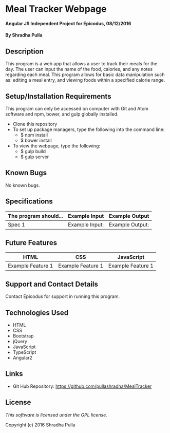 # Meal Tracker Webpage

#### Angular JS Independent Project for Epicodus, 08/12/2016

#### By Shradha Pulla

## Description

This program is a web app that allows a user to track their meals for the day. The user can input the name of the food, calories, and any notes regarding each meal. This program allows for basic data manipulation such as: editing a meal entry, and viewing foods within a specified calorie range.

## Setup/Installation Requirements

This program can only be accessed on computer with Git and Atom software and npm, bower, and gulp globally installed.

* Clone this repository
* To set up package managers, type the following into the command line:
  * $ npm install
  * $ bower install
* To view the webpage, type the following:
  * $ gulp build
  * $ gulp server

## Known Bugs

No known bugs.

## Specifications

The program should... | Example Input | Example Output
----- | ----- | -----
Spec 1 | Example Input: | Example Output:

## Future Features

HTML | CSS | JavaScript
----- | ----- | -----
Example Feature 1 | Example Feature 1 | Example Feature 1

## Support and Contact Details

Contact Epicodus for support in running this program.

## Technologies Used

* HTML
* CSS
* Bootstrap
* jQuery
* JavaScript
* TypeScript
* Angular2

## Links

* Git Hub Repository: https://github.com/pullashradha/MealTracker

## License

*This software is licensed under the GPL license.*

Copyright (c) 2016 Shradha Pulla
